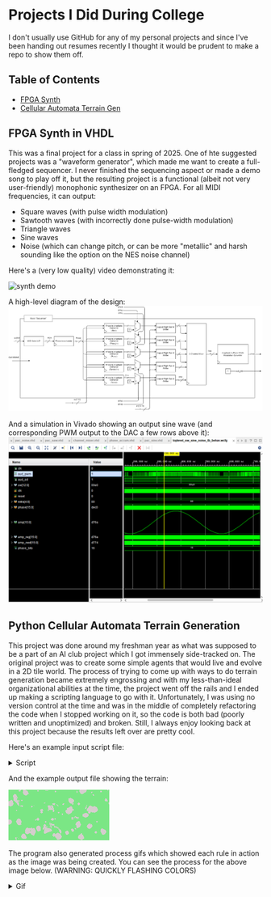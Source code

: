 # Projects I Did During College

I don't usually use GitHub for any of my personal projects and since I've been handing out resumes recently I thought it would be prudent to make a repo to show them off.

## Table of Contents
- [FPGA Synth](#fpga-synth-in-vhdl)
- [Cellular Automata Terrain Gen](#Python-Cellular-Automata-Terrain-Generation-Scripting)

## FPGA Synth in VHDL

This was a final project for a class in spring of 2025. One of hte suggested projects was a "waveform generator", which made me want to create a full-fledged sequencer. I never finished the sequencing aspect or made a demo song to play off it, but the resulting project is a functional (albeit not very user-friendly) monophonic synthesizer on an FPGA. For all MIDI frequencies, it can output:
- Square waves (with pulse width modulation)
- Sawtooth waves (with incorrectly done pulse-width modulation)
- Triangle waves
- Sine waves
- Noise (which can change pitch, or can be more "metallic" and harsh sounding like the option on the NES noise channel)

Here's a (very low quality) video demonstrating it:

![synth demo](https://github.com/user-attachments/assets/80758e3f-b586-4172-b190-afab6e921376)

A high-level diagram of the design:
![](./VHDL_Synth/diagram.png)

And a simulation in Vivado showing an output sine wave (and corresponding PWM output to the DAC a few rows above it):
![](./VHDL_Synth/sine_wave_out.png)

## Python Cellular Automata Terrain Generation

This project was done around my freshman year as what was supposed to be a part of an AI club project which I got immensely side-tracked on. The original project was to create some simple agents that would live and evolve in a 2D tile world. The process of trying to come up with ways to do terrain generation became extremely engrossing and with my less-than-ideal organizational abilities at the time, the project went off the rails and I ended up making a scripting language to go with it. Unfortunately, I was using no version control at the time and was in the middle of completely refactoring the code when I stopped working on it, so the code is both bad (poorly written and unoptimized) and broken. Still, I always enjoy looking back at this project because the results left over are pretty cool.

Here's an example input script file:
<details>
  <summary>Script</summary>
  
  ```
  size 200 100
  noisemap 10
  do steps 20 rad 7 offset d rand
  save
  clear
  noisemap 1.5
  do steps 5 rad 4 offset d c b 1 2 3 s a
  compo add
  save
  clear
  sinenoisemap add 10 amp rand period rand
  sinenoisemap subtract 20 amp rand period rand
  sinenoisemap add 10 amp rand period rand
  sinenoisemap subtract 20 amp rand period rand
  compo posintersect
  save
  clear
  sinenoisemap add 40 amp rand period rand
  sinenoisemap subtract 10 amp rand period rand
  sinenoisemap add 8 amp rand period rand
  sinenoisemap subtract 12 amp rand period rand
  compo posintersect
  save
  clear
  noisemap 6
  do steps 10 rad 4000 offset d c b 3 4 s a
  do steps 1 rad 1000000 offset d c b 8 s 2 3 4 5 6 7 8
  save e
  clear
  noisemap 6
  do steps 5 rad 4000 offset d c b 3 4 s a
  do steps 1 rad 1000000 offset d c b 8 s 2 3 4 5 6 7 8
  compo add e
  save e
  clear
  noisemap 6
  do steps 2 rad 4000 offset d c b 3 4 s a
  do steps 1 rad 1000000 offset d c b 8 s 2 3 4 5 6 7 8
  compo add e
  compo add
  ```
</details>

And the example output file showing the terrain:

![](./Python_Cellular_Automata_Rockgen/example_output/asymmetry-test/final0000-asymmetry-test.png)

The program also generated process gifs which showed each rule in action as the image was being created.
You can see the process for the above image below. (WARNING: QUICKLY FLASHING COLORS)
<details>
  <summary>Gif</summary>

  ![](./Python_Cellular_Automata_Rockgen/example_output/asymmetry-test/anim0000.gif)
</details>

##
